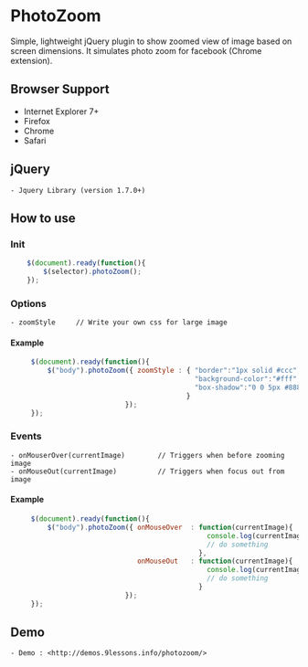 # PhotoZoom

Simple, lightweight jQuery plugin to show zoomed view of image based on screen dimensions. It simulates photo zoom for facebook (Chrome extension).

## Browser Support

 - Internet Explorer 7+
 - Firefox
 - Chrome
 - Safari

## jQuery

	- Jquery Library (version 1.7.0+)

## How to use

### Init

```javascript
    $(document).ready(function(){
        $(selector).photoZoom();
    });
```
### Options

    - zoomStyle     // Write your own css for large image

#### Example

```javascript
     $(document).ready(function(){
         $("body").photoZoom({ zoomStyle : { "border":"1px solid #ccc",
                                             "background-color":"#fff",
                                             "box-shadow":"0 0 5px #888"
                                           }
                            });
     });
```

### Events

    - onMouserOver(currentImage)        // Triggers when before zooming image
    - onMouseOut(currentImage)          // Triggers when focus out from image

#### Example

```javascript
     $(document).ready(function(){
         $("body").photoZoom({ onMouseOver  : function(currentImage){
                                                console.log(currentImage);
                                                // do something
                                              },
                               onMouseOut   : function(currentImage){
                                                console.log(currentImage);
                                                // do something
                                              }
                            });
     });
```
## Demo

    - Demo : <http://demos.9lessons.info/photozoom/>
